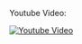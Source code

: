 Youtube Video:

[![Youtube Video](http://img.youtube.com/vi/wyo3MyEaodw/0.jpg)](http://www.youtube.com/watch?v=wyo3MyEaodw)
